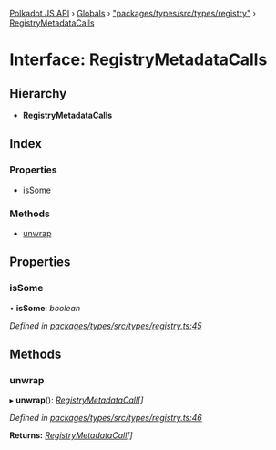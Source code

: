 [Polkadot JS API](../README.md) › [Globals](../globals.md) › ["packages/types/src/types/registry"](../modules/_packages_types_src_types_registry_.md) › [RegistryMetadataCalls](_packages_types_src_types_registry_.registrymetadatacalls.md)

# Interface: RegistryMetadataCalls

## Hierarchy

* **RegistryMetadataCalls**

## Index

### Properties

* [isSome](_packages_types_src_types_registry_.registrymetadatacalls.md#issome)

### Methods

* [unwrap](_packages_types_src_types_registry_.registrymetadatacalls.md#unwrap)

## Properties

###  isSome

• **isSome**: *boolean*

*Defined in [packages/types/src/types/registry.ts:45](https://github.com/polkadot-js/api/blob/2c3ef10513/packages/types/src/types/registry.ts#L45)*

## Methods

###  unwrap

▸ **unwrap**(): *[RegistryMetadataCall](_packages_types_src_types_registry_.registrymetadatacall.md)[]*

*Defined in [packages/types/src/types/registry.ts:46](https://github.com/polkadot-js/api/blob/2c3ef10513/packages/types/src/types/registry.ts#L46)*

**Returns:** *[RegistryMetadataCall](_packages_types_src_types_registry_.registrymetadatacall.md)[]*
